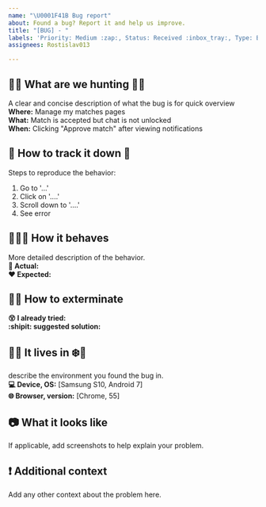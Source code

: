 ```yaml
---
name: "\U0001F41B Bug report"
about: Found a bug? Report it and help us improve.
title: "[BUG] - "
labels: 'Priority: Medium :zap:, Status: Received :inbox_tray:, Type: Bug :bug:'
assignees: Rostislav013

---
```


## 🐝🐜 What are we hunting 🐞🐌  
A clear and concise description of what the bug is for quick overview  
**Where:** Manage my matches pages  
**What:** Match is accepted but chat is not unlocked  
**When:** Clicking "Approve match" after viewing notifications  

## 🐾 How to track it down 🐾
Steps to reproduce the behavior:
1. Go to '...'
2. Click on '....'
3. Scroll down to '....'
4. See error

## 🙈🙉🙊 How it behaves
More detailed description of the behavior.  
**💩 Actual:**  
**❤️ Expected:**  

## 🐛🔫 How to exterminate
**😵 I already tried:**  
**:shipit: suggested solution:**  

## 🌴🌵 It lives in ❄️🌲
describe the environment you found the bug in.  
**💻 Device, OS:** [Samsung S10, Android 7]  
**🌐 Browser, version:** [Chrome, 55]  

## 📷 What it looks like
If applicable, add screenshots to help explain your problem.

## ❗ Additional context
Add any other context about the problem here.
